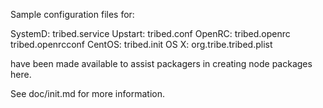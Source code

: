 Sample configuration files for:

SystemD: tribed.service
Upstart: tribed.conf
OpenRC:  tribed.openrc
         tribed.openrcconf
CentOS:  tribed.init
OS X:    org.tribe.tribed.plist

have been made available to assist packagers in creating node packages here.

See doc/init.md for more information.
